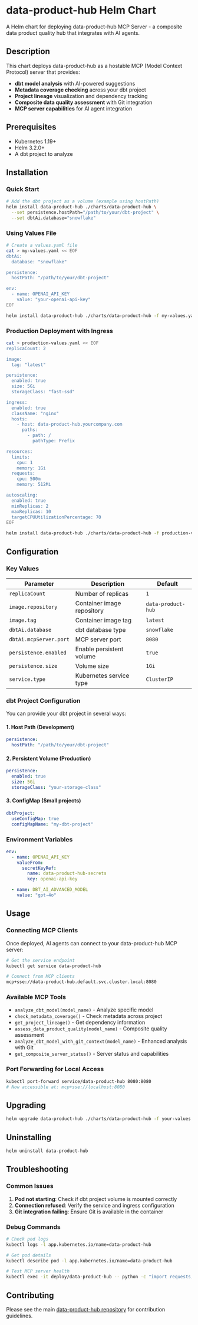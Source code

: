 # data-product-hub Helm Chart

A Helm chart for deploying data-product-hub MCP Server - a composite data product quality hub that integrates with AI agents.

## Description

This chart deploys data-product-hub as a hostable MCP (Model Context Protocol) server that provides:

- **dbt model analysis** with AI-powered suggestions
- **Metadata coverage checking** across your dbt project
- **Project lineage** visualization and dependency tracking
- **Composite data quality assessment** with Git integration
- **MCP server capabilities** for AI agent integration

## Prerequisites

- Kubernetes 1.19+
- Helm 3.2.0+
- A dbt project to analyze

## Installation

### Quick Start

```bash
# Add the dbt project as a volume (example using hostPath)
helm install data-product-hub ./charts/data-product-hub \
  --set persistence.hostPath="/path/to/your/dbt-project" \
  --set dbtAi.database="snowflake"
```

### Using Values File

```bash
# Create a values.yaml file
cat > my-values.yaml << EOF
dbtAi:
  database: "snowflake"

persistence:
  hostPath: "/path/to/your/dbt-project"

env:
  - name: OPENAI_API_KEY
    value: "your-openai-api-key"
EOF

helm install data-product-hub ./charts/data-product-hub -f my-values.yaml
```

### Production Deployment with Ingress

```bash
cat > production-values.yaml << EOF
replicaCount: 2

image:
  tag: "latest"

persistence:
  enabled: true
  size: 5Gi
  storageClass: "fast-ssd"

ingress:
  enabled: true
  className: "nginx"
  hosts:
    - host: data-product-hub.yourcompany.com
      paths:
        - path: /
          pathType: Prefix

resources:
  limits:
    cpu: 1
    memory: 1Gi
  requests:
    cpu: 500m
    memory: 512Mi

autoscaling:
  enabled: true
  minReplicas: 2
  maxReplicas: 10
  targetCPUUtilizationPercentage: 70
EOF

helm install data-product-hub ./charts/data-product-hub -f production-values.yaml
```

## Configuration

### Key Values

| Parameter | Description | Default |
|-----------|-------------|---------|
| `replicaCount` | Number of replicas | `1` |
| `image.repository` | Container image repository | `data-product-hub` |
| `image.tag` | Container image tag | `latest` |
| `dbtAi.database` | dbt database type | `snowflake` |
| `dbtAi.mcpServer.port` | MCP server port | `8080` |
| `persistence.enabled` | Enable persistent volume | `true` |
| `persistence.size` | Volume size | `1Gi` |
| `service.type` | Kubernetes service type | `ClusterIP` |

### dbt Project Configuration

You can provide your dbt project in several ways:

#### 1. Host Path (Development)
```yaml
persistence:
  hostPath: "/path/to/your/dbt-project"
```

#### 2. Persistent Volume (Production)
```yaml
persistence:
  enabled: true
  size: 5Gi
  storageClass: "your-storage-class"
```

#### 3. ConfigMap (Small projects)
```yaml
dbtProject:
  useConfigMap: true
  configMapName: "my-dbt-project"
```

### Environment Variables

```yaml
env:
  - name: OPENAI_API_KEY
    valueFrom:
      secretKeyRef:
        name: data-product-hub-secrets
        key: openai-api-key

  - name: DBT_AI_ADVANCED_MODEL
    value: "gpt-4o"
```

## Usage

### Connecting MCP Clients

Once deployed, AI agents can connect to your data-product-hub MCP server:

```bash
# Get the service endpoint
kubectl get service data-product-hub

# Connect from MCP clients
mcp+sse://data-product-hub.default.svc.cluster.local:8080
```

### Available MCP Tools

- `analyze_dbt_model(model_name)` - Analyze specific model
- `check_metadata_coverage()` - Check metadata across project
- `get_project_lineage()` - Get dependency information
- `assess_data_product_quality(model_name)` - Composite quality assessment
- `analyze_dbt_model_with_git_context(model_name)` - Enhanced analysis with Git
- `get_composite_server_status()` - Server status and capabilities

### Port Forwarding for Local Access

```bash
kubectl port-forward service/data-product-hub 8080:8080
# Now accessible at: mcp+sse://localhost:8080
```

## Upgrading

```bash
helm upgrade data-product-hub ./charts/data-product-hub -f your-values.yaml
```

## Uninstalling

```bash
helm uninstall data-product-hub
```

## Troubleshooting

### Common Issues

1. **Pod not starting**: Check if dbt project volume is mounted correctly
2. **Connection refused**: Verify the service and ingress configuration
3. **Git integration failing**: Ensure Git is available in the container

### Debug Commands

```bash
# Check pod logs
kubectl logs -l app.kubernetes.io/name=data-product-hub

# Get pod details
kubectl describe pod -l app.kubernetes.io/name=data-product-hub

# Test MCP server health
kubectl exec -it deploy/data-product-hub -- python -c "import requests; print(requests.get('http://localhost:8080/health').status_code)"
```

## Contributing

Please see the main [data-product-hub repository](https://github.com/armalite/data-product-hub) for contribution guidelines.